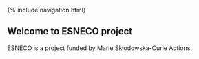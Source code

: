 {% include navigation.html}

## Welcome to ESNECO project 

ESNECO is a project funded by Marie Skłodowska-Curie Actions.

